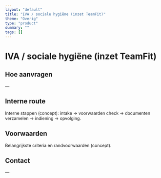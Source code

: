 ```yaml
---
layout: "default"
title: "IVA / sociale hygiëne (inzet TeamFit)"
theme: "Overig"
type: "product"
summary: ""
tags: []
---
```

# IVA / sociale hygiëne (inzet TeamFit)



## Hoe aanvragen
—

## Interne route
Interne stappen (concept): intake → voorwaarden check → documenten verzamelen → indiening → opvolging.

## Voorwaarden
Belangrijkste criteria en randvoorwaarden (concept).

## Contact
—
